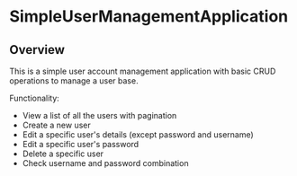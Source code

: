 # SimpleUserManagementApplication

## Overview
This is a simple user account management application with basic CRUD operations to manage a user base.

Functionality:
* View a list of all the users with pagination
* Create a new user
* Edit a specific user's details (except password and username)
* Edit a specific user's password
* Delete a specific user
* Check username and password combination
